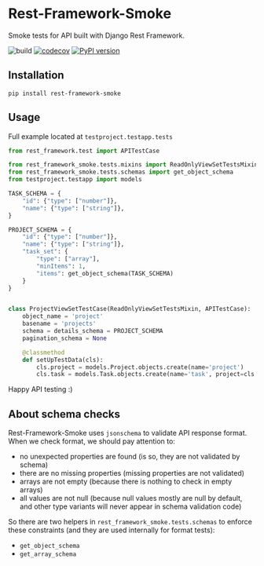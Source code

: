 Rest-Framework-Smoke
====================

Smoke tests for API built with Django Rest Framework.

![build](https://github.com/just-work/rest-framework-smoke/workflows/build/badge.svg?branch=master)
[![codecov](https://codecov.io/gh/just-work/rest-framework-smoke/branch/master/graph/badge.svg)](https://codecov.io/gh/just-work/rest-framework-smoke)
[![PyPI version](https://badge.fury.io/py/rest-framework-smoke.svg)](https://badge.fury.io/py/rest-framework-smoke)

Installation
------------

```shell script
pip install rest-framework-smoke
```

Usage
-----

Full example located at `testproject.testapp.tests`

```python
from rest_framework.test import APITestCase

from rest_framework_smoke.tests.mixins import ReadOnlyViewSetTestsMixin
from rest_framework_smoke.tests.schemas import get_object_schema
from testproject.testapp import models

TASK_SCHEMA = {
    "id": {"type": ["number"]},
    "name": {"type": ["string"]},
}

PROJECT_SCHEMA = {
    "id": {"type": ["number"]},
    "name": {"type": ["string"]},
    "task_set": {
        "type": ["array"],
        "minItems": 1,
        "items": get_object_schema(TASK_SCHEMA)
    }
}


class ProjectViewSetTestCase(ReadOnlyViewSetTestsMixin, APITestCase):
    object_name = 'project'
    basename = 'projects'
    schema = details_schema = PROJECT_SCHEMA
    pagination_schema = None

    @classmethod
    def setUpTestData(cls):
        cls.project = models.Project.objects.create(name='project')
        cls.task = models.Task.objects.create(name='task', project=cls.project)
```

Happy API testing :)

About schema checks
-------------------

Rest-Framework-Smoke uses `jsonschema` to validate API response format.
When we check format, we should pay attention to:
* no unexpected properties are found (is so, they are not validated by schema)
* there are no missing properties (missing properties are not validated)
* arrays are not empty (because there is nothing to check in empty arrays)
* all values are not null (because null values mostly are null by default, and
    other type variants will never appear in schema validation code)

So there are two helpers in `rest_framework_smoke.tests.schemas` to enforce 
these constraints (and they are used internally for format tests):
* `get_object_schema`
* `get_array_schema`

